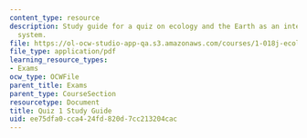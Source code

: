 ```yaml
---
content_type: resource
description: Study guide for a quiz on ecology and the Earth as an integrated dynamic
  system.
file: https://ol-ocw-studio-app-qa.s3.amazonaws.com/courses/1-018j-ecology-i-the-earth-system-fall-2009/ee75dfa0cca424fd820d7cc213204cac_MIT1_018JF09_guide_1.pdf
file_type: application/pdf
learning_resource_types:
- Exams
ocw_type: OCWFile
parent_title: Exams
parent_type: CourseSection
resourcetype: Document
title: Quiz 1 Study Guide
uid: ee75dfa0-cca4-24fd-820d-7cc213204cac
---
```

